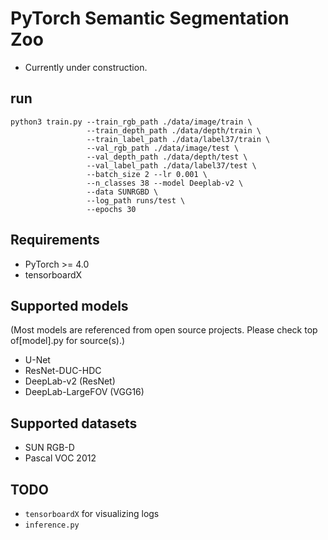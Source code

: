 # PyTorch Semantic Segmentation Zoo
- Currently under construction.


## run
```
python3 train.py --train_rgb_path ./data/image/train \
                 --train_depth_path ./data/depth/train \
                 --train_label_path ./data/label37/train \
                 --val_rgb_path ./data/image/test \
                 --val_depth_path ./data/depth/test \
                 --val_label_path ./data/label37/test \
                 --batch_size 2 --lr 0.001 \
                 --n_classes 38 --model Deeplab-v2 \
                 --data SUNRGBD \
                 --log_path runs/test \
                 --epochs 30
```


##  Requirements
- PyTorch >= 4.0
- tensorboardX

##  Supported models
(Most models are referenced from open source projects. Please check top of[model].py for source(s).)
- U-Net
- ResNet-DUC-HDC
- DeepLab-v2 (ResNet)
- DeepLab-LargeFOV (VGG16)

##  Supported datasets
- SUN RGB-D
- Pascal VOC 2012 

## TODO
- `tensorboardX` for visualizing logs
- `inference.py`

